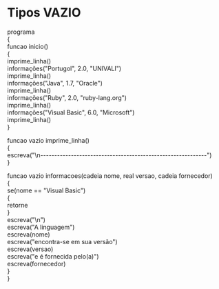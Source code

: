 # Tipos VAZIO
programa<br>
{<br>
  funcao inicio()<br>
  {<br>
    imprime_linha()<br>
    informações("Portugol", 2.0, "UNIVALI")<br>
    imprime_linha()<br>
    informações("Java", 1.7, "Oracle")<br>
    imprime_linha()<br>
    informações("Ruby", 2.0, "ruby-lang.org")<br>
    imprime_linha()<br>
    informações("Visual Basic", 6.0, "Microsoft")<br>
    imprime_linha()<br>
  }<br>

  funcao vazio imprime_linha()<br>
  {<br>
    escreva("\n------------------------------------------------------------")<br>
  }<br>

  funcao vazio informacoes(cadeia nome, real versao, cadeia fornecedor)<br>
  {<br>
    se(nome == "Visual Basic")<br>
    {<br>
      retorne<br>
    }<br>
    escreva("\n")<br>
    escreva("A linguagem")<br>
    escreva(nome)<br>
    escreva("encontra-se em sua versão")<br>
    escreva(versao)<br>
    escreva("e é fornecida pelo(a)")<br>
    escreva(fornecedor)<br>
  }<br>
}

